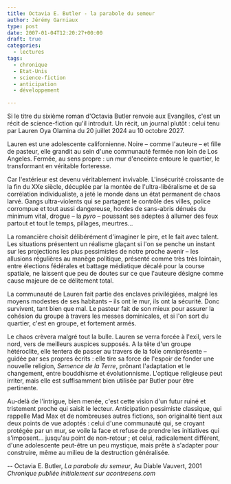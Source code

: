 ```yaml
---
title: Octavia E. Butler - la parabole du semeur
author: Jérémy Garniaux
type: post
date: 2007-01-04T12:20:27+00:00
draft: true
categories:
  - lectures
tags:
  - chronique
  - Etat-Unis
  - science-fiction
  - anticipation
  - développement

---
```

Si le titre du sixième roman d'Octavia Butler renvoie aux Evangiles, c'est un récit de science-fiction qu'il introduit. Un récit, un journal plutôt : celui tenu par Lauren Oya Olamina du 20 juillet 2024 au 10 octobre 2027.

Lauren est une adolescente californienne. Noire – comme l'auteure – et fille de pasteur, elle grandit au sein d'une communauté fermée non loin de Los Angeles. Fermée, au sens propre : un mur d'enceinte entoure le quartier, le transformant en véritable forteresse.

Car l'extérieur est devenu véritablement invivable. L'insécurité croissante de la fin du XXe siècle, décuplée par la montée de l'ultra-libéralisme et de sa corrélation individualiste, a jeté le monde dans un état permanent de chaos larvé. Gangs ultra-violents qui se partagent le contrôle des villes, police corrompue et tout aussi dangereuse, hordes de sans-abris dénués du minimum vital, drogue – la *pyro* – poussant ses adeptes à allumer des feux partout et tout le temps, pillages, meurtres...

La romancière choisit délibérément d'imaginer le pire, et le fait avec talent. Les situations présentent un réalisme glaçant si l'on se penche un instant sur les projections les plus pessimistes de notre proche avenir – les allusions régulières au manège politique, présenté comme très très lointain, entre élections fédérales et battage médiatique décalé pour la course spatiale, ne laissent que peu de doutes sur ce que l'auteure désigne comme cause majeure de ce délitement total.

La communauté de Lauren fait partie des enclaves privilégiées, malgré les moyens modestes de ses habitants – ils ont le mur, ils ont la sécurité. Donc survivent, tant bien que mal. Le pasteur fait de son mieux pour assurer la cohésion du groupe à travers les messes dominicales, et si l'on sort du quartier, c'est en groupe, et fortement armés.

Le chaos crèvera malgré tout la bulle. Lauren se verra forcée à l'exil, vers le nord, vers de meilleurs auspices supposés. A la tête d'un groupe hétéroclite, elle tentera de passer au travers de la folie omniprésente – guidée par ses propres écrits : elle tire sa force de l'espoir de fonder une nouvelle religion, *Semence de la Terre*, prônant l'adaptation et le changement, entre bouddhisme et évolutionnisme. L'optique religieuse peut irriter, mais elle est suffisamment bien utilisée par Butler pour être pertinente.

Au-delà de l'intrigue, bien menée, c'est cette vision d'un futur ruiné et tristement proche qui saisit le lecteur. Anticipation pessimiste classique, qui rappelle Mad Max et de nombreuses autres fictions, son originalité tient aux deux points de vue adoptés : celui d'une communauté qui, se croyant protégée par un mur, se voile la face et refuse de prendre les initiatives qui s'imposent... jusqu'au point de non-retour ; et celui, radicalement différent, d'une adolescente peut-être un peu mystique, mais prête à s'adapter pour construire, même au milieu de la destruction généralisée.

-- Octavia E. Butler, _La parabole du semeur_, Au Diable Vauvert, 2001
_Chronique publiée initialement sur acontresens.com_
